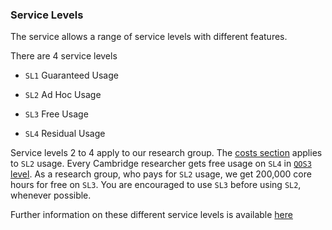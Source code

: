 ### Service Levels

The service allows a range of service levels with different features.

There are 4 service levels 

* `SL1` Guaranteed Usage

* `SL2` Ad Hoc Usage

* `SL3` Free Usage

* `SL4` Residual Usage

Service levels 2 to 4 apply to our research group. The [costs section](cost.md) applies to `SL2` usage. Every Cambridge researcher gets free usage on `SL4` in [`QOS3` level](qos.md). As a research group, who pays for `SL2` usage, we get 200,000 core hours for free on `SL3`. You are encouraged to use `SL3` before using `SL2`, whenever possible.

Further information on these different service levels is available [here](http://www.hpc.cam.ac.uk/policies/service-levels)
